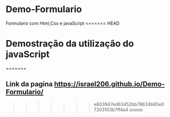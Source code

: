 # Demo-Formulario
 Formulario com Html,Css e javaScript
<<<<<<< HEAD
# Demostração da utilização do javaScript


 
=======
## Link da pagina https://israel206.github.io/Demo-Formulario/
>>>>>>> e603947ed63452bb78634b85e07203103b7ff4a4
ooooo